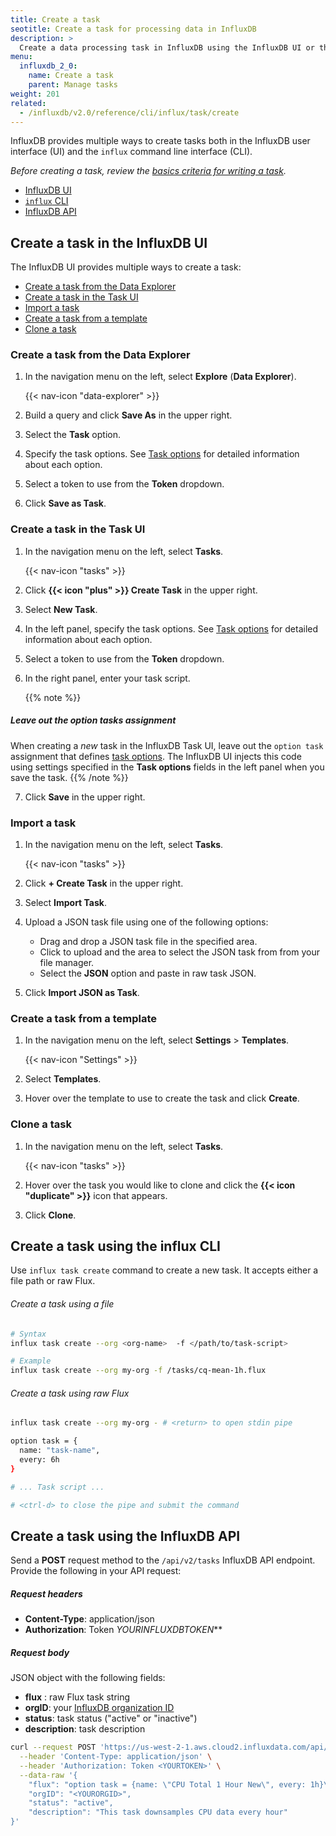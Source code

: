```yaml
---
title: Create a task
seotitle: Create a task for processing data in InfluxDB
description: >
  Create a data processing task in InfluxDB using the InfluxDB UI or the `influx` CLI.
menu:
  influxdb_2_0:
    name: Create a task
    parent: Manage tasks
weight: 201
related:
  - /influxdb/v2.0/reference/cli/influx/task/create
---
```


InfluxDB provides multiple ways to create tasks both in the InfluxDB user interface (UI)
and the `influx` command line interface (CLI).

_Before creating a task, review the [basics criteria for writing a task](/influxdb/v2.0/process-data/get-started)._

- [InfluxDB UI](#create-a-task-in-the-influxdb-ui)
- [`influx` CLI](#create-a-task-using-the-influx-cli)
- [InfluxDB API](#create-a-task-using-the-influxdb-api)

## Create a task in the InfluxDB UI
The InfluxDB UI provides multiple ways to create a task:

- [Create a task from the Data Explorer](#create-a-task-from-the-data-explorer)
- [Create a task in the Task UI](#create-a-task-in-the-task-ui)
- [Import a task](#import-a-task)
- [Create a task from a template](#create-a-task-from-a-template)
- [Clone a task](#clone-a-task)

### Create a task from the Data Explorer
1. In the navigation menu on the left, select **Explore** (**Data Explorer**).

    {{< nav-icon "data-explorer" >}}

2. Build a query and click **Save As** in the upper right.
3. Select the **Task** option.
4. Specify the task options. See [Task options](/influxdb/v2.0/process-data/task-options)
   for detailed information about each option.
5. Select a token to use from the **Token** dropdown.
6. Click **Save as Task**.


### Create a task in the Task UI
1. In the navigation menu on the left, select **Tasks**.

    {{< nav-icon "tasks" >}}

2. Click **{{< icon "plus" >}} Create Task** in the upper right.
3. Select **New Task**.
4. In the left panel, specify the task options.
   See [Task options](/influxdb/v2.0/process-data/task-options) for detailed information about each option.
5. Select a token to use from the **Token** dropdown.
6. In the right panel, enter your task script.

    {{% note %}}
##### Leave out the option tasks assignment
When creating a _new_ task in the InfluxDB Task UI, leave out the `option task`
assignment that defines [task options](/influxdb/v2.0/process-data/task-options/).
The InfluxDB UI injects this code using settings specified in the **Task options**
fields in the left panel when you save the task.
    {{% /note %}}

7. Click **Save** in the upper right.

### Import a task
1. In the navigation menu on the left, select **Tasks**.

    {{< nav-icon "tasks" >}}

2. Click **+ Create Task** in the upper right.
3. Select **Import Task**.
4. Upload a JSON task file using one of the following options:
    - Drag and drop a JSON task file in the specified area.
    - Click to upload and the area to select the JSON task from from your file manager.
    - Select the **JSON** option and paste in raw task JSON.
5. Click **Import JSON as Task**.

### Create a task from a template
1. In the navigation menu on the left, select **Settings** > **Templates**.

    {{< nav-icon "Settings" >}}

2. Select **Templates**.
3. Hover over the template to use to create the task and click **Create**.


### Clone a task
1. In the navigation menu on the left, select **Tasks**.

    {{< nav-icon "tasks" >}}

2. Hover over the task you would like to clone and click the **{{< icon "duplicate" >}}** icon that appears.
4. Click **Clone**.

## Create a task using the influx CLI
Use `influx task create` command to create a new task.
It accepts either a file path or raw Flux.

###### Create a task using a file
```sh
# Syntax
influx task create --org <org-name>  -f </path/to/task-script>

# Example
influx task create --org my-org -f /tasks/cq-mean-1h.flux
```

###### Create a task using raw Flux
```sh
influx task create --org my-org - # <return> to open stdin pipe

option task = {
  name: "task-name",
  every: 6h
}

# ... Task script ...

# <ctrl-d> to close the pipe and submit the command
```

## Create a task using the InfluxDB API

Send a **POST** request method to the `/api/v2/tasks` InfluxDB API endpoint.
Provide the following in your API request:

##### Request headers
- **Content-Type**: application/json
- **Authorization**: Token _YOURINFLUXDBTOKEN_**

##### Request body
JSON object with the following fields:

- **flux** : raw Flux task string
- **orgID**: your [InfluxDB organization ID](/influxdb/v2.0/organizations/view-orgs/#view-your-organization-id)
- **status**: task status ("active" or "inactive")
- **description**: task description

```sh
curl --request POST 'https://us-west-2-1.aws.cloud2.influxdata.com/api/v2/tasks' \
  --header 'Content-Type: application/json' \
  --header 'Authorization: Token <YOURTOKEN>' \
  --data-raw '{
    "flux": "option task = {name: \"CPU Total 1 Hour New\", every: 1h}\n\nfrom(bucket: \"telegraf\")\n\t|> range(start: -1h)\n\t|> filter(fn: (r) =>\n\t\t(r._measurement == \"cpu\"))\n\t|> filter(fn: (r) =>\n\t\t(r._field == \"usage_system\"))\n\t|> filter(fn: (r) =>\n\t\t(r.cpu == \"cpu-total\"))\n\t|> aggregateWindow(every: 1h, fn: max)\n\t|> to(bucket: \"cpu_usage_user_total_1h\", org: \"russ+cloud2'\''s organization\")",
    "orgID": "<YOURORGID>",
    "status": "active",
    "description": "This task downsamples CPU data every hour"
}'
```
